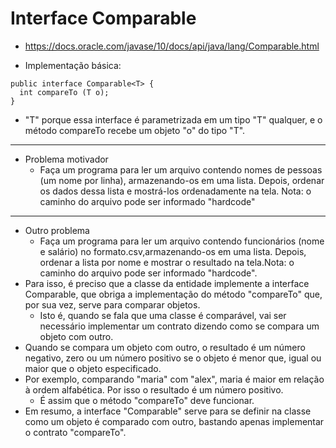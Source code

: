 # Interface Comparable

- https://docs.oracle.com/javase/10/docs/api/java/lang/Comparable.html

- Implementação básica:

```
public interface Comparable<T> {
  int compareTo (T o);
}
```

- "T" porque essa interface é parametrizada em um tipo "T" qualquer, e o método compareTo recebe um objeto "o" do tipo "T".

---

- Problema motivador
  - Faça um programa para ler um arquivo contendo nomes de pessoas (um nome por linha), armazenando-os em uma lista. Depois, ordenar os dados dessa lista e mostrá-los ordenadamente na tela. Nota: o caminho do arquivo pode ser informado "hardcode"

---

- Outro problema
  - Faça um programa para ler um arquivo contendo funcionários (nome e salário) no formato.csv,armazenando-os em uma lista. Depois, ordenar a lista por nome e mostrar o resultado na tela.Nota: o caminho do arquivo pode ser informado "hardcode".
- Para isso, é preciso que a classe da entidade implemente a interface Comparable, que obriga a implementação do método "compareTo" que, por sua vez, serve para comparar objetos.
  - Isto é, quando se fala que uma classe é comparável, vai ser necessário implementar um contrato dizendo como se compara um objeto com outro.
- Quando se compara um objeto com outro, o resultado é um número negativo, zero ou um número positivo se o objeto é menor que, igual ou maior que o objeto especificado.
- Por exemplo, comparando "maria" com "alex", maria é maior em relação à ordem alfabética. Por isso o resultado é um número positivo.
  - É assim que o método "compareTo" deve funcionar.
- Em resumo, a interface "Comparable" serve para se definir na classe como um objeto é comparado com outro, bastando apenas implementar o contrato "compareTo".
